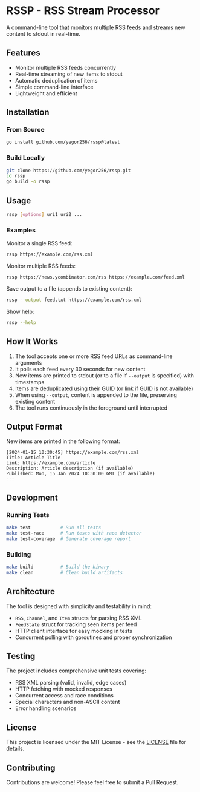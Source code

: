 <!--
SPDX-FileCopyrightText: 2025 The Authors
SPDX-License-Identifier: MIT
-->

# RSSP - RSS Stream Processor

A command-line tool that monitors multiple RSS feeds and streams new content to stdout in real-time.

## Features

- Monitor multiple RSS feeds concurrently
- Real-time streaming of new items to stdout
- Automatic deduplication of items
- Simple command-line interface
- Lightweight and efficient

## Installation

### From Source

```bash
go install github.com/yegor256/rssp@latest
```

### Build Locally

```bash
git clone https://github.com/yegor256/rssp.git
cd rssp
go build -o rssp
```

## Usage

```bash
rssp [options] uri1 uri2 ...
```

### Examples

Monitor a single RSS feed:
```bash
rssp https://example.com/rss.xml
```

Monitor multiple RSS feeds:
```bash
rssp https://news.ycombinator.com/rss https://example.com/feed.xml
```

Save output to a file (appends to existing content):
```bash
rssp --output feed.txt https://example.com/rss.xml
```

Show help:
```bash
rssp --help
```

## How It Works

1. The tool accepts one or more RSS feed URLs as command-line arguments
2. It polls each feed every 30 seconds for new content
3. New items are printed to stdout (or to a file if `--output` is specified) with timestamps
4. Items are deduplicated using their GUID (or link if GUID is not available)
5. When using `--output`, content is appended to the file, preserving existing content
6. The tool runs continuously in the foreground until interrupted

## Output Format

New items are printed in the following format:

```
[2024-01-15 10:30:45] https://example.com/rss.xml
Title: Article Title
Link: https://example.com/article
Description: Article description (if available)
Published: Mon, 15 Jan 2024 10:30:00 GMT (if available)
---
```

## Development

### Running Tests

```bash
make test           # Run all tests
make test-race      # Run tests with race detector
make test-coverage  # Generate coverage report
```

### Building

```bash
make build          # Build the binary
make clean          # Clean build artifacts
```

## Architecture

The tool is designed with simplicity and testability in mind:

- `RSS`, `Channel`, and `Item` structs for parsing RSS XML
- `FeedState` struct for tracking seen items per feed
- HTTP client interface for easy mocking in tests
- Concurrent polling with goroutines and proper synchronization

## Testing

The project includes comprehensive unit tests covering:

- RSS XML parsing (valid, invalid, edge cases)
- HTTP fetching with mocked responses
- Concurrent access and race conditions
- Special characters and non-ASCII content
- Error handling scenarios

## License

This project is licensed under the MIT License - see the [LICENSE](LICENSES/MIT.txt) file for details.

## Contributing

Contributions are welcome! Please feel free to submit a Pull Request.
